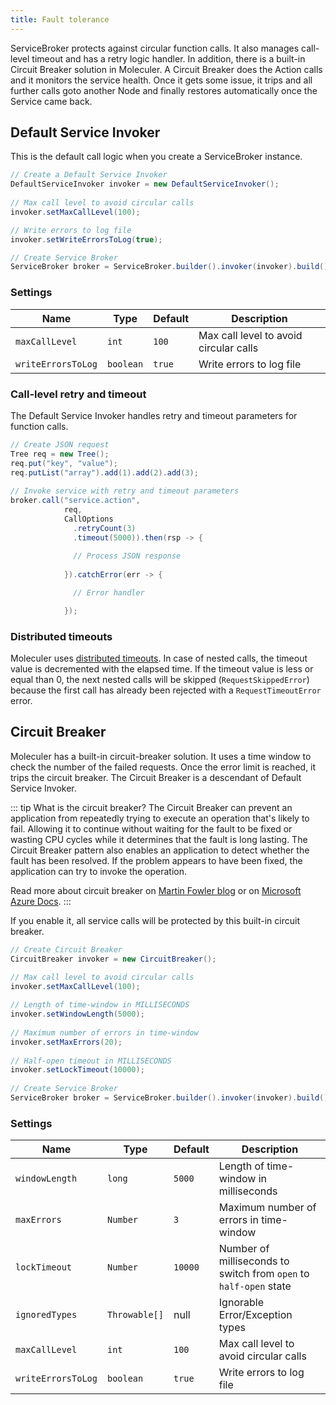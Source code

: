 ```yaml
---
title: Fault tolerance
---
```


ServiceBroker protects against circular function calls.
It also manages call-level timeout and has a retry logic handler.
In addition, there is a built-in Circuit Breaker solution in Moleculer.
A Circuit Breaker does the Action calls and it monitors the service health. Once it gets some issue,
it trips and all further calls goto another Node and finally restores automatically once the Service came back.

## Default Service Invoker

This is the default call logic when you create a ServiceBroker instance.

```java
// Create a Default Service Invoker
DefaultServiceInvoker invoker = new DefaultServiceInvoker();
		
// Max call level to avoid circular calls
invoker.setMaxCallLevel(100);

// Write errors to log file
invoker.setWriteErrorsToLog(true);

// Create Service Broker
ServiceBroker broker = ServiceBroker.builder().invoker(invoker).build();
```

### Settings

| Name | Type | Default | Description |
| ---- | ---- | ------- | ----------- |
| `maxCallLevel` | `int` | `100` | Max call level to avoid circular calls |
| `writeErrorsToLog` | `boolean` | `true` | Write errors to log file |

### Call-level retry and timeout

The Default Service Invoker handles retry and timeout parameters for function calls.

```java
// Create JSON request
Tree req = new Tree();
req.put("key", "value");
req.putList("array").add(1).add(2).add(3);
		
// Invoke service with retry and timeout parameters
broker.call("service.action",
            req,
            CallOptions
              .retryCount(3)
              .timeout(5000)).then(rsp -> {
			
              // Process JSON response
			
            }).catchError(err -> {

              // Error handler

            });
```

### Distributed timeouts

Moleculer uses [distributed timeouts](https://www.datawire.io/guide/traffic/deadlines-distributed-timeouts-microservices/).
In case of nested calls, the timeout value is decremented with the elapsed time.
If the timeout value is less or equal than 0, the next nested calls will be skipped (`RequestSkippedError`)
because the first call has already been rejected with a `RequestTimeoutError` error.

## Circuit Breaker

Moleculer has a built-in circuit-breaker solution.
It uses a time window to check the number of the failed requests.
Once the error limit is reached, it trips the circuit breaker.
The Circuit Breaker is a descendant of Default Service Invoker.

::: tip What is the circuit breaker?
The Circuit Breaker can prevent an application from repeatedly trying to execute an operation that's likely to fail.
Allowing it to continue without waiting for the fault to be fixed or wasting CPU cycles while it determines that the fault is long lasting.
The Circuit Breaker pattern also enables an application to detect whether the fault has been resolved.
If the problem appears to have been fixed, the application can try to invoke the operation.

Read more about circuit breaker on [Martin Fowler blog](https://martinfowler.com/bliki/CircuitBreaker.html)
or on [Microsoft Azure Docs](https://docs.microsoft.com/azure/architecture/patterns/circuit-breaker).
:::

If you enable it, all service calls will be protected by this built-in circuit breaker.

```java
// Create Circuit Breaker
CircuitBreaker invoker = new CircuitBreaker();

// Max call level to avoid circular calls
invoker.setMaxCallLevel(100);
		
// Length of time-window in MILLISECONDS
invoker.setWindowLength(5000);
		
// Maximum number of errors in time-window
invoker.setMaxErrors(20);
		
// Half-open timeout in MILLISECONDS
invoker.setLockTimeout(10000);
		
// Create Service Broker
ServiceBroker broker = ServiceBroker.builder().invoker(invoker).build();
```

### Settings

| Name | Type | Default | Description |
| ---- | ---- | ------- | ----------- |
| `windowLength` | `long` | `5000` | Length of time-window in milliseconds |
| `maxErrors` | `Number` | `3` | Maximum number of errors in time-window |
| `lockTimeout` | `Number` | `10000` | Number of milliseconds to switch from `open` to `half-open` state |
| `ignoredTypes` | `Throwable[]` | null | Ignorable Error/Exception types |
| `maxCallLevel` | `int` | `100` | Max call level to avoid circular calls |
| `writeErrorsToLog` | `boolean` | `true` | Write errors to log file |
